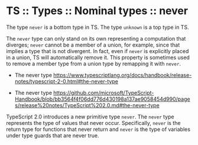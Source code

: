 # TS :: Types :: Nominal types :: never

The type `never` is a bottom type in TS. 
The type `unknown` is a top type in TS.

The `never` type can only stand on its own representing a computation that diverges; `never` cannot be a member of a union, for example, since that implies a type that is not divergent. In fact, even if `never` is explicitly placed in a union, TS will automatically remove it. This property is sometimes used to remove a member type from a union type by remapping it with `never`.

* The never type
https://www.typescriptlang.org/docs/handbook/release-notes/typescript-2-0.html#the-never-type

* The never type
https://github.com/microsoft/TypeScript-Handbook/blob/bb3564f4f06dd776d430198a137ae9058454d990/pages/release%20notes/TypeScript%202.0.md#the-never-type

TypeScript 2.0 introduces a new primitive type `never`. The `never` type represents the type of values that never occur. Specifically, `never` is the return type for functions that never return and `never` is the type of variables under type guards that are never true.
